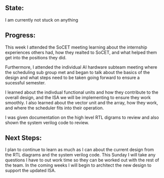 ## State: 
  I am currently not stuck on anything

## Progress:
  This week I attended the SoCET meeting learning about the internship experiences others had, how they realted to SoCET, and what helped them get into the positions 
  they did.
  
  Furthermore, I attended the individual AI hardware subteam meeting where the scheduling sub group met and began to talk about the basics of the design and what steps
  need to be taken going forward to ensure a sucessful semester.

  I learned about the indivdual functional units and how they contribute to the overall design, and the ISA we will be implementing to ensure they work smoothly. I also learned
  about the vector unit and the array, how they work, and where the scheduler fits into their operation.
  
  I was given documentation on the high level RTL digrams to review and also shown the system verilog code to review.

## Next Steps:
  I plan to continue to learn as much as I can about the current design from the RTL diagrams and the system verilog code. This Sunday I will take any questions I have to out work
  time so they can be worked out with the rest of the team. In the coming weeks I will begin to architect the new design to support the updated ISA.